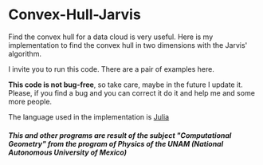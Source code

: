 # Convex-Hull-Jarvis
Find the convex hull for a data cloud is very useful. Here is my implementation to find the convex hull in two dimensions with the Jarvis' algorithm. 

I invite you to run this code. There are a pair of examples here. 

__This code is not bug-free__, so take care, maybe in the future I update it.
Please, if you find a bug and you can correct it do it and help me and some more people. 

The language used in the implementation is [Julia](https://julialang.org/)

##### This and other programs are result of the subject "Computational Geometry" from the program of Physics of the UNAM (National Autonomous University of Mexico)
